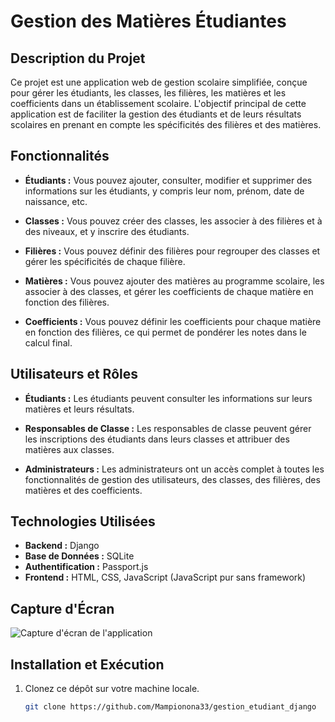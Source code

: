 # Gestion des Matières Étudiantes

## Description du Projet

Ce projet est une application web de gestion scolaire simplifiée, conçue pour gérer les étudiants, les classes, les filières, les matières et les coefficients dans un établissement scolaire. L'objectif principal de cette application est de faciliter la gestion des étudiants et de leurs résultats scolaires en prenant en compte les spécificités des filières et des matières.

## Fonctionnalités

- **Étudiants :** Vous pouvez ajouter, consulter, modifier et supprimer des informations sur les étudiants, y compris leur nom, prénom, date de naissance, etc.

- **Classes :** Vous pouvez créer des classes, les associer à des filières et à des niveaux, et y inscrire des étudiants.

- **Filières :** Vous pouvez définir des filières pour regrouper des classes et gérer les spécificités de chaque filière.

- **Matières :** Vous pouvez ajouter des matières au programme scolaire, les associer à des classes, et gérer les coefficients de chaque matière en fonction des filières.

- **Coefficients :** Vous pouvez définir les coefficients pour chaque matière en fonction des filières, ce qui permet de pondérer les notes dans le calcul final.

## Utilisateurs et Rôles

- **Étudiants :** Les étudiants peuvent consulter les informations sur leurs matières et leurs résultats.

- **Responsables de Classe :** Les responsables de classe peuvent gérer les inscriptions des étudiants dans leurs classes et attribuer des matières aux classes.

- **Administrateurs :** Les administrateurs ont un accès complet à toutes les fonctionnalités de gestion des utilisateurs, des classes, des filières, des matières et des coefficients.

## Technologies Utilisées

- **Backend :** Django
- **Base de Données :** SQLite
- **Authentification :** Passport.js
- **Frontend :** HTML, CSS, JavaScript (JavaScript pur sans framework)

## Capture d'Écran

![Capture d'écran de l'application](screenshot.png)

## Installation et Exécution

1. Clonez ce dépôt sur votre machine locale.

   ```bash
   git clone https://github.com/Mampionona33/gestion_etudiant_django

   ```
